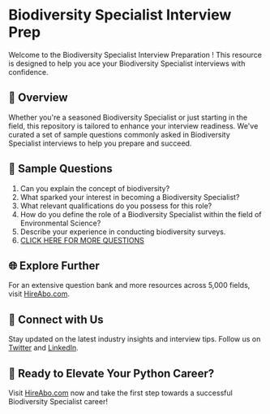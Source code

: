 # Biodiversity Specialist Interview Prep

Welcome to the Biodiversity Specialist Interview Preparation ! This resource is designed to help you ace your Biodiversity Specialist interviews with confidence.

## 🚀 Overview

Whether you're a seasoned Biodiversity Specialist or just starting in the field, this repository is tailored to enhance your interview readiness. We've curated a set of sample questions commonly asked in Biodiversity Specialist interviews to help you prepare and succeed.

## 📝 Sample Questions

1. Can you explain the concept of biodiversity?
2. What sparked your interest in becoming a Biodiversity Specialist?
3. What relevant qualifications do you possess for this role?
4. How do you define the role of a Biodiversity Specialist within the field of Environmental Science?
5. Describe your experience in conducting biodiversity surveys.
6. [CLICK HERE FOR MORE QUESTIONS](https://hireabo.com/job/10_1_40/Biodiversity%20Specialist)

## 🌐 Explore Further

For an extensive question bank and more resources across 5,000 fields, visit [HireAbo.com](https://www.hireabo.com).

## 📱 Connect with Us

Stay updated on the latest industry insights and interview tips. Follow us on [Twitter](https://twitter.com/hireabo) and [LinkedIn](https://www.linkedin.com/in/hire-abo-3609972a8/).

## 🚀 Ready to Elevate Your Python Career?

Visit [HireAbo.com](https://www.hireabo.com) now and take the first step towards a successful Biodiversity Specialist career!
